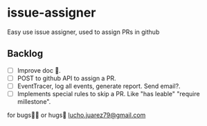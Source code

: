 # issue-assigner
Easy use issue assigner, used to assign PRs in github

## Backlog
- [ ] Improve doc 🤔.
- [ ] POST to github API to assign a PR.
- [ ] EventTracer, log all events, generate report. Send email?.
- [ ] Implements special rules to skip a PR. Like "has leable" "require millestone".

for bugs🐛👾 or hugs🤗 <lucho.juarez79@gmail.com>

